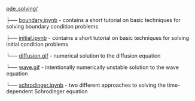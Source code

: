 [pde_solving/](pde_solving)

├── [boundary.ipynb](pde_solving/boundary.ipynb) - contains a short tutorial on basic techniques for solving boundary condition problems

├── [initial.ipynb](pde_solving/initial.ipynb) - contains a short tutorial on basic techniques for solving initial condition problems

   └── [diffusion.gif](pde_solving/diffusion.gif) - numerical solution to the diffusion equation

   └── [wave.gif](pde_solving/wave.gif) - intentionally numerically unstable solution to the wave equation
      
└── [schrodinger.ipynb](pde_solving/schrodinger.ipynb) - two different approaches to solving the time-dependent Schrodinger equation
